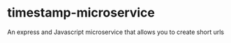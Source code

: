 # timestamp-microservice
An express and Javascript microservice that allows you to create short urls
